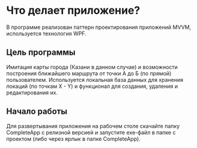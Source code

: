 # Что делает приложение?
В программе реализован паттерн проектирования приложений MVVM, используется технология WPF.

## Цель программы

Имитация карты города (Казани в данном случае) и возможности построения ближайшего маршрута от точки A до Б (по прямой) пользователем.
Используется локальная база данных для хранения локаций (по точкам X - Y) и функционал для создания, удаления и редактирования их.

## Начало работы
Для развертывания приложения на рабочем столе скачайте папку CompleteApp с релизной версией и запустите exe-файл в папке с проектом (либо через ярлык в папке CompleteApp).
